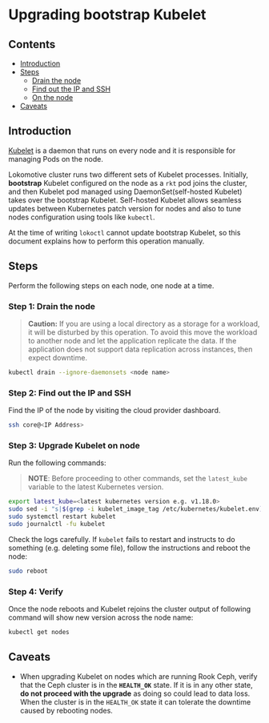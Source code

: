 # Upgrading bootstrap Kubelet

## Contents

- [Introduction](#introduction)
- [Steps](#steps)
  - [Drain the node](#drain-the-node)
  - [Find out the IP and SSH](#find-out-the-ip-and-ssh)
  - [On the node](#on-the-node)
- [Caveats](#caveats)

## Introduction

[Kubelet](https://kubernetes.io/docs/reference/command-line-tools-reference/kubelet/) is a daemon that runs on every node and it is responsible for managing Pods on the node.

Lokomotive cluster runs two different sets of Kubelet processes. Initially, **bootstrap** Kubelet configured on the node as a `rkt` pod joins the cluster, and then Kubelet pod managed using DaemonSet(self-hosted Kubelet) takes over the bootstrap Kubelet. Self-hosted Kubelet allows seamless updates between Kubernetes patch version for nodes and also to tune nodes configuration using tools like `kubectl`.

At the time of writing `lokoctl` cannot update bootstrap Kubelet, so this document explains how to perform this operation manually.

## Steps

Perform the following steps on each node, one node at a time.

### Step 1: Drain the node

> **Caution:** If you are using a local directory as a storage for a workload, it will be disturbed by this operation. To avoid this move the workload to another node and let the application replicate the data. If the application does not support data replication across instances, then expect downtime.

```bash
kubectl drain --ignore-daemonsets <node name>
```

### Step 2: Find out the IP and SSH

Find the IP of the node by visiting the cloud provider dashboard.

```bash
ssh core@<IP Address>
```

### Step 3: Upgrade Kubelet on node

Run the following commands:

> **NOTE**: Before proceeding to other commands, set the `latest_kube` variable to the latest Kubernetes version.

```bash
export latest_kube=<latest kubernetes version e.g. v1.18.0>
sudo sed -i "s|$(grep -i kubelet_image_tag /etc/kubernetes/kubelet.env)|KUBELET_IMAGE_TAG=${latest_kube}|g" /etc/kubernetes/kubelet.env
sudo systemctl restart kubelet
sudo journalctl -fu kubelet
```

Check the logs carefully. If `kubelet` fails to restart and instructs to do something (e.g. deleting some file), follow the instructions and reboot the node:

```bash
sudo reboot
```

### Step 4: Verify

Once the node reboots and Kubelet rejoins the cluster output of following command will show new version across the node name:

```bash
kubectl get nodes
```

## Caveats

- When upgrading Kubelet on nodes which are running Rook Ceph, verify that the Ceph cluster is in the **`HEALTH_OK`** state. If it is in any other state, **do not proceed with the upgrade** as doing so could lead to data loss. When the cluster is in the `HEALTH_OK` state it can tolerate the downtime caused by rebooting nodes.
